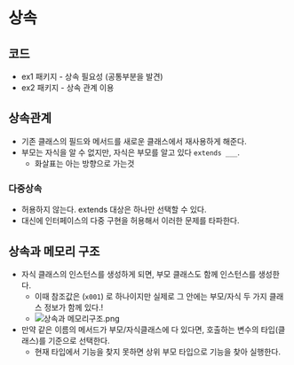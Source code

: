 # 상속

## 코드
- ex1 패키지 - 상속 필요성 (공통부분을 발견)
- ex2 패키지 - 상속 관계 이용


## 상속관계
- 기존 클래스의 필드와 메서드를 새로운 클래스에서 재사용하게 해준다.
- 부모는 자식을 알 수 없지만,  자식은 부모를 알고 있다 `extends ___`.
  - 화살표는 아는 방향으로 가는것 
  
### 다중상속
- 허용하지 않는다. extends 대상은 하나만 선택할 수 있다.
- 대신에 인터페이스의 다중 구현을 허용해서 이러한 문제를 타파한다. 


## 상속과 메모리 구조
- 자식 클래스의 인스턴스를 생성하게 되면, 부모 클래스도 함께 인스턴스를 생성한다. 
  - 이때 참조값은 (`x001`) 로 하나이지만 실제로 그 안에는 부모/자식 두 가지 클래스 정보가 함께 있다.!
  - ![상속과 메모리구조.png](%BB%F3%BC%D3%B0%FA%20%B8%DE%B8%F0%B8%AE%B1%B8%C1%B6.png)
- 만약 같은 이름의 메서드가 부모/자식클래스에 다 있다면, 호출하는 변수의 타입(클래스)를 기준으로 선택한다. 
  - 현재 타입에서 기능을 찾지 못하면 상위 부모 타입으로 기능을 찾아 실행한다. 

